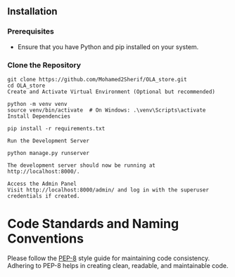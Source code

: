 ## Installation

### Prerequisites
- Ensure that you have Python and pip installed on your system.

### Clone the Repository
```
git clone https://github.com/Mohamed2Sherif/OLA_store.git
cd OLA_store
Create and Activate Virtual Environment (Optional but recommended)

python -m venv venv
source venv/bin/activate  # On Windows: .\venv\Scripts\activate
Install Dependencies

pip install -r requirements.txt

Run the Development Server

python manage.py runserver

The development server should now be running at http://localhost:8000/.

Access the Admin Panel
Visit http://localhost:8000/admin/ and log in with the superuser credentials if created.
```
# Code Standards and Naming Conventions
Please follow the [PEP-8](https://www.datacamp.com/tutorial/pep8-tutorial-python-code) style guide for maintaining code consistency. Adhering to PEP-8 helps in creating clean, readable, and maintainable code.
